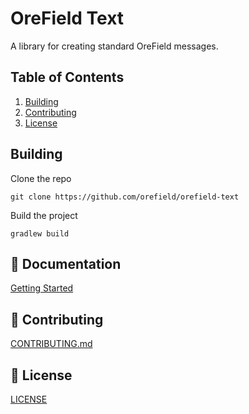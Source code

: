 # OreField Text
A library for creating standard OreField messages.

## Table of Contents

1. [Building](#building)
2. [Contributing](#-contributing)
3. [License](#-license)

## Building

Clone the repo
```shell
git clone https://github.com/orefield/orefield-text
```

Build the project
```shell
gradlew build
```

## 📕 Documentation

[Getting Started](https://orefield.github.io/orefield-text/docs/getting-started)

## 🤝 Contributing

[CONTRIBUTING.md](CONTRIBUTING.md)

## 📝 License

[LICENSE](LICENSE)
